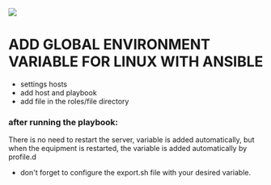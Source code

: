 ![](https://churrops.files.wordpress.com/2017/06/ansible-logo.png?w=736)

# ADD GLOBAL ENVIRONMENT VARIABLE FOR LINUX WITH ANSIBLE

- settings hosts
- add host and playbook
- add file in the roles/file directory

### after running the playbook:

There is no need to restart the server, variable is added automatically, but when the equipment is restarted, the variable is added automatically by profile.d


- don't forget to configure the export.sh file with your desired variable.

